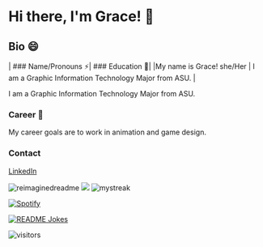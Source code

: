 # Hi there, I'm Grace! 👋
 
## Bio 😄 

| ### Name/Pronouns ⚡| ### Education 🌱|
|My name is Grace! she/Her | I am a Graphic Information Technology Major from ASU. |



I am a Graphic Information Technology Major from ASU. 

### Career 🔭
My career goals are to work in animation and game design. 

### Contact
[LinkedIn](https://linkedin.com/in/grace-graham-685465181/)


    
<img src="https://myreadme.vercel.app/api/embed/gtgraha1?panels=userstatistics,toprepositories,toplanguages,commitgraph" alt="reimaginedreadme" />

<img src="https://github-profile-trophy.vercel.app/?username=gtgraha1&theme=juicyfresh&no-bg=true" />

<img src="https://github-readme-streak-stats.herokuapp.com/?user=gtgraha1&theme=tokyonight" alt="mystreak"/>

[![Spotify](https://novatorem.bgstatic.vercel.app/api/spotify)](https://open.spotify.com/artist/6hyCmqlpgEhkMKKr65sFgI)

<a href="https://readme-jokes.vercel.app"><img align="center" src="https://readme-jokes.vercel.app/api" alt="README Jokes"></a>


![visitors](https://visitor-badge.laobi.icu/badge?page_id=gtgraha1.gtgraha1)


<!--
**gtgraha1/gtgraha1** is a ✨ _special_ ✨ repository because its `README.md` (this file) appears on your GitHub profile.

Here are some ideas to get you started:

- 🔭 I’m currently working on ...
- 🌱 I’m currently learning ...
- 👯 I’m looking to collaborate on ...
- 🤔 I’m looking for help with ...
- 💬 Ask me about ...
- 📫 How to reach me: ...
- 😄 Pronouns: ...
- ⚡ Fun fact: ...
-->
